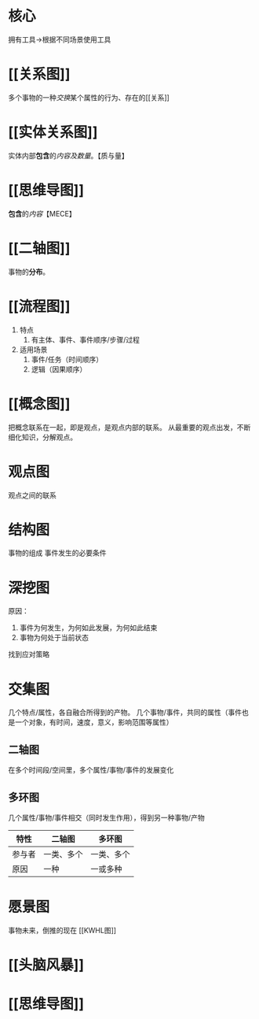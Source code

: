 # 核心
拥有工具→根据不同场景使用工具
# [[关系图]] 
多个事物的一种*交换*某个属性的行为、存在的[[关系]] 
# [[实体关系图]] 
实体内部**包含**的*内容及数量*。【质与量】
# [[思维导图]] 
**包含**的*内容*【MECE】
# [[二轴图]] 
事物的**分布**。
# [[流程图]] 
1. 特点
	1. 有主体、事件、事件顺序/步骤/过程
2. 适用场景
	1. 事件/任务（时间顺序）
	2. 逻辑（因果顺序）
# [[概念图]]
把概念联系在一起，即是观点，是观点内部的联系。
从最重要的观点出发，不断细化知识，分解观点。
# 观点图
观点之间的联系
# 结构图
事物的组成
事件发生的必要条件
# 深挖图
原因：
1. 事件为何发生，为何如此发展，为何如此结束
2. 事物为何处于当前状态


找到应对策略
# 交集图
几个特点/属性，各自融合所得到的产物。
几个事物/事件，共同的属性（事件也是一个对象，有时间，速度，意义，影响范围等属性）
## 二轴图
在多个时间段/空间里，多个属性/事物/事件的发展变化
## 多环图
几个属性/事物/事件相交（同时发生作用），得到另一种事物/产物

| 特性 | 二轴图 | 多环图 |
| --- | --- | --- |
| 参与者 | 一类、多个 | 一类、多个 |
| 原因 | 一种 | 一或多种 |
# 愿景图
事物未来，倒推的现在
[[KWHL图]]
# [[头脑风暴]]

# [[思维导图]]
